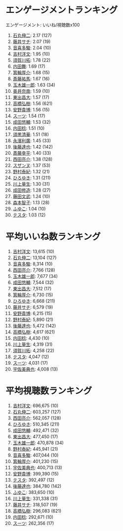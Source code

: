 # エンゲージメントランキング

 エンゲージメント: いいね/視聴数x100

1. [石丸伸二](/rehacq_fan/people/石丸伸二): 2.17 (127)
1. [藤井サチ](/rehacq_fan/people/藤井サチ): 2.07 (19)
1. [音喜多駿](/rehacq_fan/people/音喜多駿): 2.04 (10)
1. [吉村洋文](/rehacq_fan/people/吉村洋文): 1.95 (10)
1. [須賀川拓](/rehacq_fan/people/須賀川拓): 1.78 (22)
1. [内田舞](/rehacq_fan/people/内田舞): 1.69 (17)
1. [箕輪厚介](/rehacq_fan/people/箕輪厚介): 1.68 (15)
1. [斎藤祐馬](/rehacq_fan/people/斎藤祐馬): 1.67 (16)
1. [玉木雄一郎](/rehacq_fan/people/玉木雄一郎): 1.63 (34)
1. [奥井奈南](/rehacq_fan/people/奥井奈南): 1.59 (10)
1. [東出昌大](/rehacq_fan/people/東出昌大): 1.57 (17)
1. [高橋弘樹](/rehacq_fan/people/高橋弘樹): 1.56 (621)
1. [安野貴博](/rehacq_fan/people/安野貴博): 1.56 (15)
1. [スーツ](/rehacq_fan/people/スーツ): 1.54 (17)
1. [成田悠輔](/rehacq_fan/people/成田悠輔): 1.53 (32)
1. [内田稔](/rehacq_fan/people/内田稔): 1.51 (10)
1. [須黒清華](/rehacq_fan/people/須黒清華): 1.51 (18)
1. [永濱利廣](/rehacq_fan/people/永濱利廣): 1.45 (33)
1. [後藤達也](/rehacq_fan/people/後藤達也): 1.42 (142)
1. [斎藤幸平](/rehacq_fan/people/斎藤幸平): 1.40 (33)
1. [西田亮介](/rehacq_fan/people/西田亮介): 1.38 (128)
1. [スザンヌ](/rehacq_fan/people/スザンヌ): 1.37 (53)
1. [野村泰紀](/rehacq_fan/people/野村泰紀): 1.32 (21)
1. [ひろゆき](/rehacq_fan/people/ひろゆき): 1.31 (211)
1. [川上量生](/rehacq_fan/people/川上量生): 1.30 (31)
1. [成田修造](/rehacq_fan/people/成田修造): 1.28 (27)
1. [藤田文武](/rehacq_fan/people/藤田文武): 1.24 (10)
1. [森本智子](/rehacq_fan/people/森本智子): 1.13 (28)
1. [ふゆこ](/rehacq_fan/people/ふゆこ): 1.04 (10)
1. [テスタ](/rehacq_fan/people/テスタ): 1.03 (12)


# 平均いいね数ランキング

1. [吉村洋文](/rehacq_fan/people/吉村洋文): 13,615 (10)
1. [石丸伸二](/rehacq_fan/people/石丸伸二): 13,104 (127)
1. [音喜多駿](/rehacq_fan/people/音喜多駿): 8,314 (10)
1. [西田亮介](/rehacq_fan/people/西田亮介): 7,766 (128)
1. [玉木雄一郎](/rehacq_fan/people/玉木雄一郎): 7,677 (34)
1. [成田悠輔](/rehacq_fan/people/成田悠輔): 7,544 (32)
1. [東出昌大](/rehacq_fan/people/東出昌大): 7,512 (17)
1. [箕輪厚介](/rehacq_fan/people/箕輪厚介): 6,730 (15)
1. [ひろゆき](/rehacq_fan/people/ひろゆき): 6,668 (211)
1. [藤井サチ](/rehacq_fan/people/藤井サチ): 6,579 (19)
1. [安野貴博](/rehacq_fan/people/安野貴博): 6,215 (15)
1. [野村泰紀](/rehacq_fan/people/野村泰紀): 5,890 (21)
1. [後藤達也](/rehacq_fan/people/後藤達也): 5,472 (142)
1. [高橋弘樹](/rehacq_fan/people/高橋弘樹): 4,617 (621)
1. [内田稔](/rehacq_fan/people/内田稔): 4,430 (10)
1. [川上量生](/rehacq_fan/people/川上量生): 4,319 (31)
1. [須賀川拓](/rehacq_fan/people/須賀川拓): 4,258 (22)
1. [テスタ](/rehacq_fan/people/テスタ): 4,047 (12)
1. [スーツ](/rehacq_fan/people/スーツ): 4,031 (17)
1. [宇佐美典也](/rehacq_fan/people/宇佐美典也): 4,008 (13)


# 平均視聴数ランキング

1. [吉村洋文](/rehacq_fan/people/吉村洋文): 696,675 (10)
1. [石丸伸二](/rehacq_fan/people/石丸伸二): 603,257 (127)
1. [西田亮介](/rehacq_fan/people/西田亮介): 562,057 (128)
1. [ひろゆき](/rehacq_fan/people/ひろゆき): 510,345 (211)
1. [成田悠輔](/rehacq_fan/people/成田悠輔): 492,471 (32)
1. [東出昌大](/rehacq_fan/people/東出昌大): 477,450 (17)
1. [玉木雄一郎](/rehacq_fan/people/玉木雄一郎): 470,878 (34)
1. [野村泰紀](/rehacq_fan/people/野村泰紀): 445,941 (21)
1. [音喜多駿](/rehacq_fan/people/音喜多駿): 407,044 (10)
1. [箕輪厚介](/rehacq_fan/people/箕輪厚介): 401,230 (15)
1. [宇佐美典也](/rehacq_fan/people/宇佐美典也): 400,713 (13)
1. [安野貴博](/rehacq_fan/people/安野貴博): 399,390 (15)
1. [テスタ](/rehacq_fan/people/テスタ): 392,497 (12)
1. [後藤達也](/rehacq_fan/people/後藤達也): 384,780 (142)
1. [ふゆこ](/rehacq_fan/people/ふゆこ): 383,650 (10)
1. [川上量生](/rehacq_fan/people/川上量生): 331,338 (31)
1. [藤井サチ](/rehacq_fan/people/藤井サチ): 318,507 (19)
1. [高橋弘樹](/rehacq_fan/people/高橋弘樹): 296,083 (621)
1. [内田稔](/rehacq_fan/people/内田稔): 292,671 (10)
1. [スーツ](/rehacq_fan/people/スーツ): 262,356 (17)
